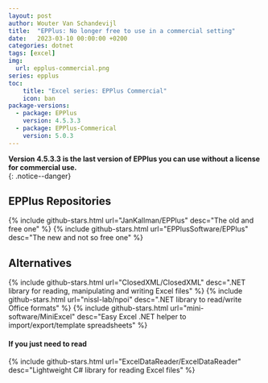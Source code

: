 ```yaml
---
layout: post
author: Wouter Van Schandevijl
title:  "EPPlus: No longer free to use in a commercial setting"
date:   2023-03-10 00:00:00 +0200
categories: dotnet
tags: [excel]
img:
  url: epplus-commercial.png
series: epplus
toc:
    title: "Excel series: EPPlus Commercial"
    icon: ban
package-versions:
  - package: EPPlus
    version: 4.5.3.3
  - package: EPPlus-Commerical
    version: 5.0.3
---
```



**Version 4.5.3.3 is the last version of EPPlus you can use without a license for commercial use.**  
{: .notice--danger}

<!--more-->

## EPPlus Repositories


{% include github-stars.html url="JanKallman/EPPlus" desc="The old and free one" %}
{% include github-stars.html url="EPPlusSoftware/EPPlus" desc="The new and not so free one" %}


## Alternatives

{% include github-stars.html url="ClosedXML/ClosedXML" desc=".NET library for reading, manipulating and writing Excel files" %}
{% include github-stars.html url="nissl-lab/npoi" desc=".NET library to read/write Office formats" %}
{% include github-stars.html url="mini-software/MiniExcel" desc="Easy Excel .NET helper to import/export/template spreadsheets" %}


#### If you just need to read

{% include github-stars.html url="ExcelDataReader/ExcelDataReader" desc="Lightweight C# library for reading Excel files" %}
